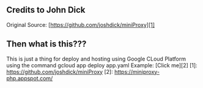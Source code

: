 ## Credits to John Dick
Original Source: [https://github.com/joshdick/miniProxy][1]
## Then what is this???
This is just a thing for deploy and hosting using Google CLoud Platform using the command gcloud app deploy app.yaml
Example: [Click me][2]
[1]: https://github.com/joshdick/miniProxy
[2]: https://miniproxy-php.appspot.com/
